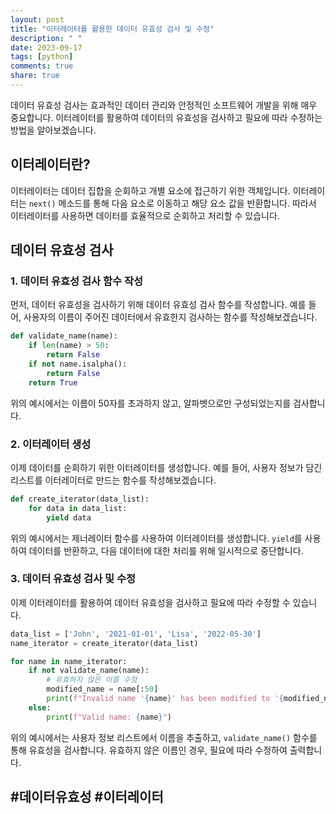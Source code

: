 ```yaml
---
layout: post
title: "이터레이터를 활용한 데이터 유효성 검사 및 수정"
description: " "
date: 2023-09-17
tags: [python]
comments: true
share: true
---
```


데이터 유효성 검사는 효과적인 데이터 관리와 안정적인 소프트웨어 개발을 위해 매우 중요합니다. 이터레이터를 활용하여 데이터의 유효성을 검사하고 필요에 따라 수정하는 방법을 알아보겠습니다.

## 이터레이터란?

이터레이터는 데이터 집합을 순회하고 개별 요소에 접근하기 위한 객체입니다. 이터레이터는 `next()` 메소드를 통해 다음 요소로 이동하고 해당 요소 값을 반환합니다. 따라서 이터레이터를 사용하면 데이터를 효율적으로 순회하고 처리할 수 있습니다.

## 데이터 유효성 검사

### 1. 데이터 유효성 검사 함수 작성

먼저, 데이터 유효성을 검사하기 위해 데이터 유효성 검사 함수를 작성합니다. 예를 들어, 사용자의 이름이 주어진 데이터에서 유효한지 검사하는 함수를 작성해보겠습니다.

```python
def validate_name(name):
    if len(name) > 50:
        return False
    if not name.isalpha():
        return False
    return True
```

위의 예시에서는 이름이 50자를 초과하지 않고, 알파벳으로만 구성되었는지를 검사합니다.

### 2. 이터레이터 생성

이제 데이터를 순회하기 위한 이터레이터를 생성합니다. 예를 들어, 사용자 정보가 담긴 리스트를 이터레이터로 만드는 함수를 작성해보겠습니다.

```python
def create_iterator(data_list):
    for data in data_list:
        yield data
```

위의 예시에서는 제너레이터 함수를 사용하여 이터레이터를 생성합니다. `yield`를 사용하여 데이터를 반환하고, 다음 데이터에 대한 처리를 위해 일시적으로 중단합니다.

### 3. 데이터 유효성 검사 및 수정

이제 이터레이터를 활용하여 데이터 유효성을 검사하고 필요에 따라 수정할 수 있습니다.

```python
data_list = ['John', '2021-01-01', 'Lisa', '2022-05-30']
name_iterator = create_iterator(data_list)

for name in name_iterator:
    if not validate_name(name):
        # 유효하지 않은 이름 수정
        modified_name = name[:50]
        print(f"Invalid name '{name}' has been modified to '{modified_name}'")
    else:
        print(f"Valid name: {name}")
```

위의 예시에서는 사용자 정보 리스트에서 이름을 추출하고, `validate_name()` 함수를 통해 유효성을 검사합니다. 유효하지 않은 이름인 경우, 필요에 따라 수정하여 출력합니다.

## #데이터유효성 #이터레이터